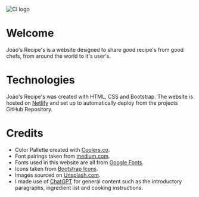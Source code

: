 ![CI logo](https://codeinstitute.s3.amazonaws.com/fullstack/ci_logo_small.png)

# Welcome

João's Recipe's is a website designed to share good recipe's from good chefs, from around the world to it's user's.

# Technologies

João's Recipe's was created with HTML, CSS and Bootstrap. The website is hosted on [Netlify](https://www.netlify.com) and set up to automatically deploy from the projects GitHub Repository.

# Credits

- Color Pallette created with [Coolers.co](https://coolors.co/).
- Font pairings taken from [medium.com](https://medium.com/bentobox-design/font-pairings-our-favorite-google-fonts-for-restaurants-d157e4c5e5fd).
- Fonts used in this website are all from [Google Fonts](https://fonts.google.com/).
- Icons taken from [Bootstrap Icons](https://icons.getbootstrap.com/).
- Images sourced on [Unsplash.com](https://unsplash.com/).
- I made use of [ChatGPT](https://www.chatgpt.com) for general content such as the introductory paragraphs, ingredient list and cooking instructions.
